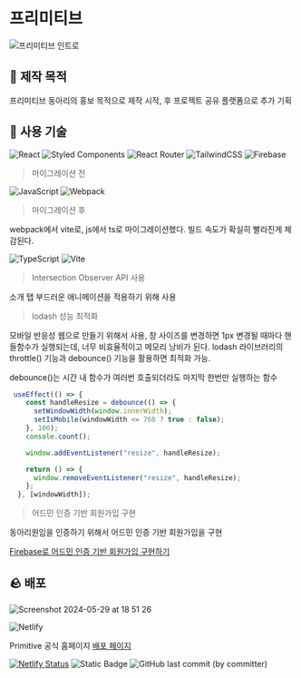 # 프리미티브
![프리미티브 인트로](https://github.com/ShipFriend0516/Primitive/assets/98446924/2ba611ba-6238-4dde-915b-3e3eaceffa02)



## 🌿 제작 목적
프리미티브 동아리의 홍보 목적으로 제작 시작, 후 프로젝트 공유 플랫폼으로 추가 기획

## 🙊 사용 기술
![React](https://img.shields.io/badge/react-%2320232a.svg?style=for-the-badge&logo=react&logoColor=%2361DAFB)
![Styled Components](https://img.shields.io/badge/styled--components-DB7093?style=for-the-badge&logo=styled-components&logoColor=white)
![React Router](https://img.shields.io/badge/React_Router-CA4245?style=for-the-badge&logo=react-router&logoColor=white)
![TailwindCSS](https://img.shields.io/badge/tailwindcss-%2338B2AC.svg?style=for-the-badge&logo=tailwind-css&logoColor=white)
![Firebase](https://img.shields.io/badge/firebase-a08021?style=for-the-badge&logo=firebase&logoColor=ffcd34)

> 마이그레이션 전

![JavaScript](https://img.shields.io/badge/javascript-%23323330.svg?style=for-the-badge&logo=javascript&logoColor=%23F7DF1E)
![Webpack](https://img.shields.io/badge/webpack-%238DD6F9.svg?style=for-the-badge&logo=webpack&logoColor=black)

> 마이그레이션 후

webpack에서 vite로, js에서 ts로 마이그레이션했다. 빌드 속도가 확실히 빨라진게 체감된다.

![TypeScript](https://img.shields.io/badge/typescript-%23007ACC.svg?style=for-the-badge&logo=typescript&logoColor=white)
![Vite](https://img.shields.io/badge/vite-%23646CFF.svg?style=for-the-badge&logo=vite&logoColor=white)

> Intersection Observer API 사용
>
소개 탭 부드러운 애니메이션을 적용하기 위해 사용

> lodash 성능 최적화
> 
모바일 반응성 웹으로 만들기 위해서 사용, 창 사이즈를 변경하면 1px 변경될 때마다 핸들함수가 실행되는데, 너무 비효율적이고 메모리 낭비가 된다.
lodash 라이브러리의 throttle() 기능과 debounce() 기능을 활용하면 최적화 가능.

debounce()는 시간 내 함수가 여러번 호출되더라도 마지막 한번만 실행하는 함수


```jsx
 useEffect(() => {
    const handleResize = debounce(() => {
      setWindowWidth(window.innerWidth);
      setIsMobile(windowWidth <= 768 ? true : false);
    }, 100);
    console.count();

    window.addEventListener("resize", handleResize);

    return () => {
      window.removeEventListener("resize", handleResize);
    };
  }, [windowWidth]);

```

> 어드민 인증 기반 회원가입 구현

동아리원임을 인증하기 위해서 어드민 인증 기반 회원가입을 구현

[Firebase로 어드민 인증 기반 회원가입 구현하기](https://velog.io/@shipfriend/Firebase%EB%A5%BC-%EC%9D%B4%EC%9A%A9%ED%95%9C-%EC%96%B4%EB%93%9C%EB%AF%BC-%EC%88%98%EB%9D%BD-%EA%B8%B0%EB%B0%98-%ED%9A%8C%EC%9B%90%EA%B0%80%EC%9E%85-%EA%B5%AC%ED%98%84%ED%95%98%EA%B8%B0)



## 🪨 배포

![Screenshot 2024-05-29 at 18 51 26](https://github.com/ShipFriend0516/Primitive/assets/98446924/ac18bd96-8511-4c93-ade1-581717e54520)

![Netlify](https://img.shields.io/badge/netlify-%23000000.svg?style=for-the-badge&logo=netlify&logoColor=#00C7B7) 

Primitive 공식 홈페이지 [배포 페이지](https://primitive.kr/)

[![Netlify Status](https://api.netlify.com/api/v1/badges/d7958ca0-2f8e-4eb9-9fd8-f6ec1368bcd5/deploy-status)](https://app.netlify.com/sites/primitive-knu/deploys)
![Static Badge](https://img.shields.io/github/languages/top/ShipFriend0516/Primitive)
![GitHub last commit (by committer)](https://img.shields.io/github/last-commit/ShipFriend0516/Primitive)


